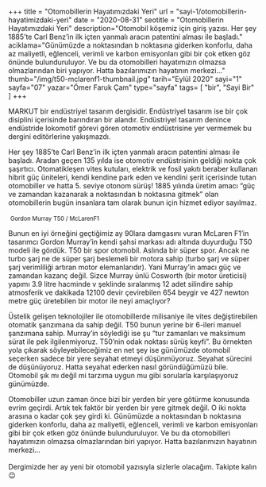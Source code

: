 +++
title = "Otomobillerin Hayatımızdaki Yeri"
url = "sayi-1/otomobillerin-hayatimizdaki-yeri"
date = "2020-08-31"
seotitle = "Otomobillerin Hayatımızdaki Yeri"
description="Otomobil köşemiz için giriş yazısı. Her şey 1885’te Carl Benz’in ilk içten yanmalı aracın patentini alması ile başladı."
aciklama="Günümüzde a noktasından b noktasına giderken konforlu, daha az maliyetli, eğlenceli, verimli ve karbon emisyonları gibi bir çok etken göz önünde bulunduruluyor. Ve bu da otomobilleri hayatımızın olmazsa olmazlarından biri yapıyor. Hatta bazılarımızın hayatının merkezi…"
thumb="/img/t50-mclarenf1-thumbnail.jpg"
tarih="Eylül 2020"
sayi="1"
sayfa="07"
yazar="Ömer Faruk Çam"
type="sayfa"
tags= [
"bir", "Sayi Bir"
]
+++
<a href="/sayi-1/yorumlar/" id="next"></a>
<div class="container">
    <div class="row">
        <div class="col-md-5"><p>MARKUT bir endüstriyel tasarım dergisidir. Endüstriyel tasarım ise bir çok disiplini içerisinde barındıran bir alandır. Endüstriyel tasarım denince endüstride lokomotif görevi gören otomotiv endüstrisine yer vermemek bu dergini editörlerine yakışmazdı.</p>
        </div>
        <div class="col-md-7"><p>Her şey 1885’te Carl Benz’in ilk içten yanmalı aracın patentini alması ile başladı. Aradan geçen 135 yılda ise otomotiv endüstrisinin geldiği nokta çok şaşırtıcı. Otomatikleşen vites kutuları, elektrik ve fosil yakıtı beraber kullanan hibrit güç üniteleri, kendi kendine park eden ve kendini şerit içerisinde tutan otomobiller ve hatta 5. seviye otonom sürüş! 1885 yılında üretim amacı “güç ve zamandan kazanarak a noktasından b noktasına gitmek” olan otomobillerin bugün insanlara tam olarak bunun için hizmet ediyor sayılmaz. </p>
        </div>
    </div>
<img class="img-fluid" src="/img/T50F12.jpg" alt="">
<small>Gordon Murray T50 / McLarenF1</small>
<div class="row">
        <div class="col-md-4"><p>Bunun en iyi örneğini geçtiğimiz ay 90lara damgasını vuran McLaren F1’in tasarımcı Gordon Murray’in kendi şahsi markası adı altında duyurduğu T50 modeli ile gördük. T50 bir spor otomobil. Aslında bir süper spor. Ancak ne turbo şarj ne de süper şarj beslemeli bir motora sahip (turbo şarj ve süper şarj verimliliği artıran motor elemanlarıdır). Yani Murray’in amacı güç ve zamandan kazanç değil. Sizce Murray ünlü Cosworth (bir motor üreticisi) yapımı 3.9 litre hacminde v şeklinde sıralanmış 12 adet silindire sahip atmosferik ve dakikada 12100 devir çevirebilen 654 beygir ve 427 newton metre güç üretebilen bir motor ile neyi amaçlıyor? </p>
        </div>
        <div class="col-md-4"><p>Üstelik gelişen teknolojiler ile otomobillerde milisaniye ile vites değiştirebilen otomatik şanzımana da sahip değil. T50 bunun yerine bir 6-ileri manuel şanzımana sahip. Murray’in söylediği ise şu “tur zamanları ve maksimum sürat ile pek ilgilenmiyoruz. T50’nin odak noktası sürüş keyfi”. Bu örnekten yola çıkarak söyleyebileceğimiz en net şey ise günümüzde otomobil seçerken sadece bir yere seyahat etmeyi düşünmüyoruz. Seyahat sürecini de düşünüyoruz. Hatta seyahat ederken nasıl göründüğümüzü bile. Otomobil şık mı değil mi tarzıma uygun mu gibi sorularla karşılaşıyoruz günümüzde.</p>
        </div>
        <div class="col-md-4"><p>Otomobiller uzun zaman önce bizi bir yerden bir yere götürme konusunda evrim geçirdi. Artık tek faktör bir yerden bir yere gitmek değil. O iki nokta arasına o kadar çok şey girdi ki. Günümüzde a noktasından b noktasına giderken konforlu, daha az maliyetli, eğlenceli, verimli ve karbon emisyonları gibi bir çok etken göz önünde bulunduruluyor. Ve bu da otomobilleri hayatımızın olmazsa olmazlarından biri yapıyor. Hatta bazılarımızın hayatının merkezi… <br><br> Dergimizde her ay yeni bir otomobil yazısıyla sizlerle olacağım. Takipte kalın 😉</p>
        </div>
</div>
</div>
